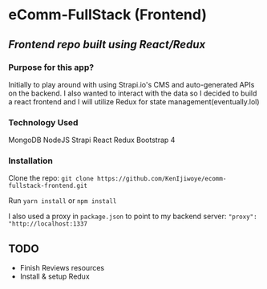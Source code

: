 # eComm-FullStack (Frontend)
*Frontend repo built using React/Redux*
---

### Purpose for this app?
Initially to play around with using Strapi.io's CMS and auto-generated APIs on the backend. I also wanted to interact with the data so I decided to build a react frontend and I will utilize Redux for state management(eventually.lol) 

### Technology Used
MongoDB
NodeJS
Strapi
React
Redux
Bootstrap 4

### Installation

Clone the repo:
`git clone https://github.com/KenIjiwoye/ecomm-fullstack-frontend.git`

Run `yarn install` or `npm install`

I also used a proxy in `package.json` to point to my backend server: `"proxy": "http://localhost:1337`

## TODO
- Finish Reviews resources
- Install & setup Redux 
